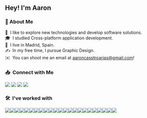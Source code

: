 <h2>Hey! I'm Aaron</h2>

###  💬&nbsp;About Me

🔭 &nbsp;I like to explore new technologies and develop software solutions.<br>
🎓 &nbsp;I studied Cross-platform application development.<br>
📍 &nbsp;I live in Madrid, Spain.<br>
✍️ &nbsp;In my free time, I pursue Graphic Design.<br>
✉️ &nbsp;You can shoot me an email at aaroncasstroarias@gmail.com!

### 📥 &nbsp;Connect with Me

<a href="https://www.linkedin.com/in/aaron-castro-b179152a0/"><img src="https://img.shields.io/badge/-Aaron%20Castro%20Arias-0077B5?style=flat&logo=Linkedin&link=https%3A%2F%2Fwww.linkedin.com%2Fin%2Faaron-castro-b179152a0%2F"/></a>
<a href="mailto:aaroncasstroarias@gmail.com"><img src="https://img.shields.io/badge/-aaroncasstroarias%40gmail.com-D14836?style=flat&logo=Gmail&logoColor=white"/></a>
<a href="https://instagram.com/aaroncxsstro"><img src="https://img.shields.io/badge/-@aaroncxsstro-E4405F?style=flat&logo=Instagram&logoColor=white"/></a>
<a href="https://github.com/aaroncxsstro"><img src="https://img.shields.io/badge/-@aaroncxsstro-05122A?style=flat&logo=Github&logoColor=white"/></a>

### 🛠 &nbsp;I've worked with

<div style="display: flex; flex-wrap: wrap;">
    <img src="https://img.shields.io/badge/-Python-05122A?style=flat&logo=python">
    <img src="https://img.shields.io/badge/-JavaScript-05122A?style=flat&logo=javascript">
    <img src="https://img.shields.io/badge/-Java-05122A?style=flat&logo=Java&logoColor=FFA518">
    <img src="https://img.shields.io/badge/-MySQL-05122A?style=flat&logo=mysql">
    <img src="https://img.shields.io/badge/-MongoDB-05122A?style=flat&logo=mongodb">
    <img src="https://img.shields.io/badge/-LookerStudio-05122A?style=flat&logo=looker">
    <img src="https://img.shields.io/badge/-BigQuery-05122A?style=flat&logo=googlebigquery">
    <img src="https://img.shields.io/badge/-Hibernate-05122A?style=flat&logo=hibernate">
    <img src="https://img.shields.io/badge/-React-05122A?style=flat&logo=react">
    <img src="https://img.shields.io/badge/-Bootstrap-05122A?style=flat&logo=bootstrap&logoColor=563D7C">
    <img src="https://img.shields.io/badge/-HTML-05122A?style=flat&logo=HTML5">
    <img src="https://img.shields.io/badge/-CSS-05122A?style=flat&logo=CSS3&logoColor=1572B6">
    <img src="https://img.shields.io/badge/-Git-05122A?style=flat&logo=git">
    <img src="https://img.shields.io/badge/-GitHub-05122A?style=flat&logo=github">
    <img src="https://img.shields.io/badge/-GitLab-05122A?style=flat&logo=gitlab">
    <img src="https://img.shields.io/badge/-Visual%20Studio%20Code-05122A?style=flat&logo=visual-studio-code&logoColor=007ACC">
    <img src="https://img.shields.io/badge/-Eclipse-05122A?style=flat&logo=eclipse-ide&logoColor=2C2255">
    <img src="https://img.shields.io/badge/-NetBeans-05122A?style=flat&logo=apachenetbeanside">
    <img src="https://img.shields.io/badge/-Photoshop-05122A?style=flat&logo=adobe-photoshop">
    <img src="https://img.shields.io/badge/-Android%20Studio-05122A?style=flat&logo=androidstudio">
    <img src="https://img.shields.io/badge/-Unity-05122A?style=flat&logo=unity">
    <img src="https://img.shields.io/badge/-SpringBoot-05122A?style=flat&logo=springboot">
    <img src="https://img.shields.io/badge/-Postman-05122A?style=flat&logo=postman">
</div>
